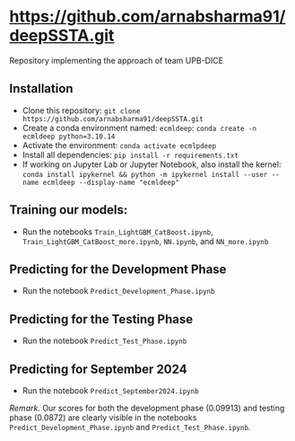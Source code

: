 # https://github.com/arnabsharma91/deepSSTA.git
Repository implementing the approach of team UPB-DICE

## Installation
- Clone this repository: `git clone https://github.com/arnabsharma91/deepSSTA.git`
- Create a conda environment named: `ecmldeep`: `conda create -n ecmldeep python=3.10.14`
- Activate the environment: `conda activate ecmlpdeep`
- Install all dependencies: `pip install -r requirements.txt`
- If working on Jupyter Lab or Jupyter Notebook, also install the kernel: `conda install ipykernel && python -m ipykernel install --user --name ecmldeep --display-name "ecmldeep"`

## Training our models:
- Run the notebooks `Train_LightGBM_CatBoost.ipynb`, `Train_LightGBM_CatBoost_more.ipynb`, `NN.ipynb`, and `NN_more.ipynb`

## Predicting for the Development Phase
- Run the notebook `Predict_Development_Phase.ipynb`

## Predicting for the Testing Phase
- Run the notebook `Predict_Test_Phase.ipynb`

## Predicting for September 2024
- Run the notebook `Predict_September2024.ipynb`

*Remark.* Our scores for both the development phase (0.09913) and testing phase (0.0872) are clearly visible in the notebooks `Predict_Development_Phase.ipynb` and `Predict_Test_Phase.ipynb`.
